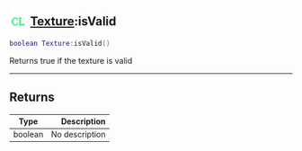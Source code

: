 ## <img src="../../.gitbook/assets/client.png" width="32" height="32" /> [Texture](../texture/README.md):isValid

```lua
boolean Texture:isValid()
```

Returns true if the texture is valid

------
## Returns

| Type   | Description |
| ------ | ----------: |
| boolean | No description |

